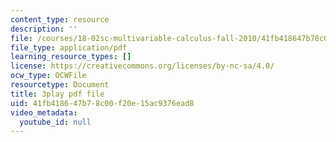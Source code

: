 ```yaml
---
content_type: resource
description: ''
file: /courses/18-02sc-multivariable-calculus-fall-2010/41fb418647b78c00f20e15ac9376ead8_2bF6H_xu0ao.pdf
file_type: application/pdf
learning_resource_types: []
license: https://creativecommons.org/licenses/by-nc-sa/4.0/
ocw_type: OCWFile
resourcetype: Document
title: 3play pdf file
uid: 41fb4186-47b7-8c00-f20e-15ac9376ead8
video_metadata:
  youtube_id: null
---
```

